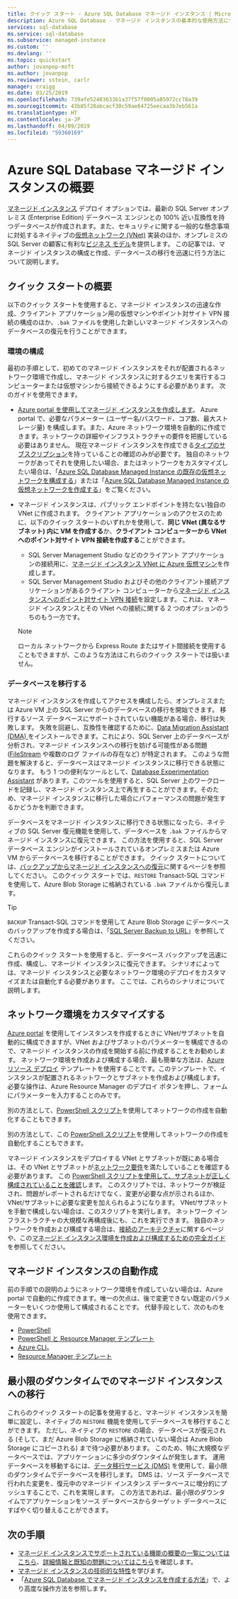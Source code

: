 ```yaml
---
title: クイック スタート - Azure SQL Database マネージド インスタンス | Microsoft Docs
description: Azure SQL Database - マネージド インスタンスの基本的な使用方法について説明します
services: sql-database
ms.service: sql-database
ms.subservice: managed-instance
ms.custom: ''
ms.devlang: ''
ms.topic: quickstart
author: jovanpop-msft
ms.author: jovanpop
ms.reviewer: sstein, carlr
manager: craigg
ms.date: 03/25/2019
ms.openlocfilehash: 739afe52403633b1a37f57f0005a85972cc78a39
ms.sourcegitcommit: 43b85f28abcacf30c59ae64725eecaa3b7eb561a
ms.translationtype: HT
ms.contentlocale: ja-JP
ms.lasthandoff: 04/09/2019
ms.locfileid: "59360169"
---
```

# <a name="getting-started-with-azure-sql-database-managed-instance"></a>Azure SQL Database マネージド インスタンスの概要

[マネージド インスタンス](sql-database-managed-instance-index.yml) デプロイ オプションでは、最新の SQL Server オンプレミス (Enterprise Edition) データベース エンジンとの 100% 近い互換性を持つデータベースが作成されます。また、セキュリティに関する一般的な懸念事項に対処するネイティブの[仮想ネットワーク (VNet)](../virtual-network/virtual-networks-overview.md) 実装のほか、オンプレミスの SQL Server の顧客に有利な[ビジネス モデル](https://azure.microsoft.com/pricing/details/sql-database/)を提供します。 この記事では、マネージド インスタンスの構成と作成、データベースの移行を迅速に行う方法について説明します。

## <a name="quickstart-overview"></a>クイック スタートの概要

以下のクイック スタートを使用すると、マネージド インスタンスの迅速な作成、クライアント アプリケーション用の仮想マシンやポイント対サイト VPN 接続の構成のほか、`.bak` ファイルを使用した新しいマネージド インスタンスへのデータベースの復元を行うことができます。

### <a name="configure-environment"></a>環境の構成

最初の手順として、初めてのマネージド インスタンスをそれが配置されるネットワーク環境で作成し、マネージド インスタンスに対するクエリを実行するコンピューターまたは仮想マシンから接続できるようにする必要があります。 次のガイドを使用できます。

- [Azure portal を使用してマネージド インスタンスを作成します](sql-database-managed-instance-get-started.md)。 Azure portal で、必要なパラメーター (ユーザー名/パスワード、コア数、最大ストレージ量) を構成します。また、Azure ネットワーク環境を自動的に作成できます。ネットワークの詳細やインフラストラクチャの要件を把握している必要はありません。 現在マネージド インスタンスを作成できる[タイプのサブスクリプション](sql-database-managed-instance-resource-limits.md#supported-subscription-types)を持っていることの確認のみが必要です。 独自のネットワークがあってそれを使用したい場合、またはネットワークをカスタマイズしたい場合は、「[Azure SQL Database Managed Instance の既存の仮想ネットワークを構成する](sql-database-managed-instance-configure-vnet-subnet.md)」または「[Azure SQL Database Managed Instance の仮想ネットワークを作成する](sql-database-managed-instance-create-vnet-subnet.md)」をご覧ください。
- マネージド インスタンスは、パブリック エンドポイントを持たない独自の VNet に作成されます。 クライアント アプリケーションのアクセスのために、以下のクイック スタートのいずれかを使用して、**同じ VNet (異なるサブネット) 内に VM を作成する**か、**クライアント コンピューターから VNet へのポイント対サイト VPN 接続を作成する**ことができます。

  - SQL Server Management Studio などのクライアント アプリケーションの接続用に、[マネージド インスタンス VNet に Azure 仮想マシン](sql-database-managed-instance-configure-vm.md)を作成します。
  - SQL Server Management Studio およびその他のクライアント接続アプリケーションがあるクライアント コンピューターから[マネージド インスタンスへのポイント対サイト VPN 接続](sql-database-managed-instance-configure-p2s.md)を設定します。 これは、マネージド インスタンスとその VNet への接続に関する 2 つのオプションのうちのもう一方です。

  > [!NOTE]
  > ローカル ネットワークから Express Route またはサイト間接続を使用することもできますが、このような方法はこれらのクイック スタートでは扱いません。

### <a name="migrate-your-databases"></a>データベースを移行する

マネージド インスタンスを作成してアクセスを構成したら、オンプレミスまたは Azure VM 上の SQL Server からのデータベースの移行を開始できます。 移行するソース データベースにサポートされていない機能がある場合、移行は失敗します。 失敗を回避し、互換性を確認するために、[Data Migration Assistant (DMA) ](https://www.microsoft.com/download/details.aspx?id=53595) をインストールできます。これにより、SQL Server 上のデータベースが分析され、マネージド インスタンスへの移行を妨げる可能性がある問題 ([FileStream](https://docs.microsoft.com/sql/relational-databases/blob/filestream-sql-server) や複数のログ ファイルの存在など) が特定されます。 このような問題を解決すると、データベースはマネージド インスタンスに移行できる状態になります。 もう 1 つの便利なツールとして、[Database Experimentation Assistant](https://blogs.msdn.microsoft.com/datamigration/2018/08/06/release-database-experimentation-assistant-dea-v2-6/) があります。このツールを使用すると、SQL Server 上のワークロードを記録し、マネージド インスタンス上で再生することができます。そのため、マネージド インスタンスに移行した場合にパフォーマンスの問題が発生するかどうかを判断できます。

データベースをマネージド インスタンスに移行できる状態になったら、ネイティブの SQL Server 復元機能を使用して、データベースを `.bak` ファイルからマネージド インスタンスに復元できます。 この方法を使用すると、SQL Server データベース エンジンがインストールされているオンプレミスまたは Azure VM からデータベースを移行することができます。 クイック スタートについては、[バックアップからマネージド インスタンスへの復元](sql-database-managed-instance-get-started-restore.md)に関するページを参照してください。 このクイック スタートでは、`RESTORE` Transact-SQL コマンドを使用して、Azure Blob Storage に格納されている `.bak` ファイルから復元します。

> [!TIP]
> `BACKUP` Transact-SQL コマンドを使用して Azure Blob Storage にデータベースのバックアップを作成する場合は、「[SQL Server Backup to URL](https://docs.microsoft.com/sql/relational-databases/backup-restore/sql-server-backup-to-url)」を参照してください。

これらのクイック スタートを使用すると、データベース バックアップを迅速に作成、構成し、マネージド インスタンスに復元できます。 シナリオによっては、マネージド インスタンスと必要なネットワーク環境のデプロイをカスタマイズまたは自動化する必要があります。 ここでは、これらのシナリオについて説明します。

## <a name="customize-network-environment"></a>ネットワーク環境をカスタマイズする

[Azure portal](sql-database-managed-instance-get-started.md) を使用してインスタンスを作成するときに VNet/サブネットを自動的に構成できますが、VNet およびサブネットのパラメーターを構成できるので、マネージド インスタンスの作成を開始する前に作成することをお勧めします。 ネットワーク環境を作成および構成する場合、最も簡単な方法は、[Azure リソース デプロイ](sql-database-managed-instance-create-vnet-subnet.md) テンプレートを使用することです。このテンプレートで、インスタンスが配置されるネットワークとサブネットを作成および構成します。 必要な操作は、Azure Resource Manager のデプロイ ボタンを押し、フォームにパラメーターを入力することのみです。

別の方法として、[PowerShell スクリプト](https://www.powershellmagazine.com/20../../configuring-azure-environment-to-set-up-azure-sql-database-managed-instance-preview/)を使用してネットワークの作成を自動化することもできます。

別の方法として、この [PowerShell スクリプト](https://www.powershellmagazine.com/2018/07/23/configuring-azure-environment-to-set-up-azure-sql-database-managed-instance-preview/)を使用してネットワークの作成を自動化することもできます。

マネージド インスタンスをデプロイする VNet とサブネットが既にある場合は、その VNet とサブネットが[ネットワーク要件](sql-database-managed-instance-connectivity-architecture.md#network-requirements)を満たしていることを確認する必要があります。 この [PowerShell スクリプトを使用して、サブネットが正しく構成されていることを確認](sql-database-managed-instance-configure-vnet-subnet.md)します。 このスクリプトでは、ネットワークが検証され、問題がレポートされるだけでなく、変更が必要な点が示されるほか、VNet/サブネットに必要な変更を加えられるようになります。 VNet/サブネットを手動で構成しない場合は、このスクリプトを実行します。 ネットワーク インフラストラクチャの大規模な再構成後にも、これを実行できます。 独自のネットワークを作成および構成する場合は、[接続のアーキテクチャ](sql-database-managed-instance-connectivity-architecture.md)に関するページや、この[マネージド インスタンス環境を作成および構成するための完全ガイド](https://medium.com/azure-sqldb-managed-instance/the-ultimate-guide-for-creating-and-configuring-azure-sql-managed-instance-environment-91ff58c0be01)を参照してください。

## <a name="automating-creation-of-a-managed-instance"></a>マネージド インスタンスの自動作成

 前の手順での説明のようにネットワーク環境を作成していない場合は、Azure portal で自動的に作成できます。唯一の欠点は、後で変更できない既定のパラメーターをいくつか使用して構成されることです。 代替手段として、次のものを使用できます。

- [PowerShell](scripts/sql-database-create-configure-managed-instance-powershell.md)
- [PowerShell と Resource Manager テンプレート](scripts/sql-managed-instance-create-powershell-azure-resource-manager-template.md)
- [Azure CLI](https://blogs.msdn.microsoft.com/sqlserverstorageengine/2018/11/14/create-azure-sql-managed-instance-using-azure-cli/)。
- [Resource Manager テンプレート](sql-database-single-database-get-started-template.md)

## <a name="migrating-to-a-managed-instance-with-minimal-downtime"></a>最小限のダウンタイムでのマネージド インスタンスへの移行

これらのクイック スタートの記事を使用すると、マネージド インスタンスを簡単に設定し、ネイティブの `RESTORE` 機能を使用してデータベースを移行することができます。 ただし、ネイティブの `RESTORE` の場合、データベースが復元される (そして、まだ Azure Blob Storage に格納されていない場合は Azure Blob Storage にコピーされる) まで待つ必要があります。 このため、特に大規模なデータベースでは、アプリケーションに多少のダウンタイムが発生します。 運用データベースを移動するには、[データ移行サービス (DMS)](https://docs.microsoft.com/azure/dms/tutorial-sql-server-to-managed-instance?toc=/azure/sql-database/toc.json) を使用して、最小限のダウンタイムでデータベースを移行します。 DMS は、ソース データベースで行われた変更を、復元中のマネージド インスタンス データベースに増分的にプッシュすることで、これを実現します。 この方法であれば、最小限のダウンタイムでアプリケーションをソース データベースからターゲット データベースにすばやく切り替えることができます。

## <a name="next-steps"></a>次の手順

- [マネージド インスタンスでサポートされている機能の概要の一覧についてはこちら](sql-database-features.md)、[詳細情報と既知の問題についてはこちら](sql-database-managed-instance-transact-sql-information.md)を確認します。
- [マネージド インスタンスの技術的な特性](sql-database-managed-instance-resource-limits.md#instance-level-resource-limits)を学びます。
- 「[Azure SQL Database でマネージド インスタンスを作成する方法](sql-database-howto-managed-instance.md)」で、より高度な操作方法を参照します。
